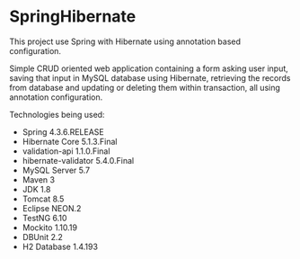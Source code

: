 # SpringHibernate
This project use Spring with Hibernate using annotation based configuration. 

Simple CRUD oriented web application containing a form asking user input, saving that input in MySQL database using Hibernate, 
retrieving the records from database and updating or deleting them within transaction, all using annotation configuration.

Technologies being used: 

* Spring 4.3.6.RELEASE
* Hibernate Core 5.1.3.Final
* validation-api 1.1.0.Final
* hibernate-validator 5.4.0.Final
* MySQL Server 5.7
* Maven 3
* JDK 1.8
* Tomcat 8.5
* Eclipse NEON.2 
* TestNG 6.10
* Mockito 1.10.19
* DBUnit 2.2
* H2 Database 1.4.193
